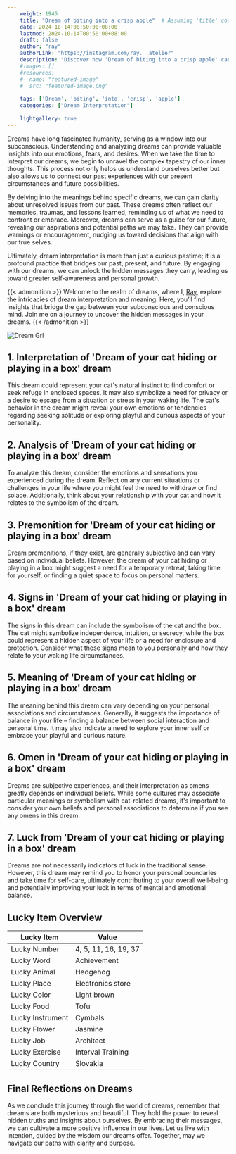 ```yaml
---
    weight: 1945
    title: "Dream of biting into a crisp apple"  # Assuming 'title' column exists
    date: 2024-10-14T00:50:00+08:00
    lastmod: 2024-10-14T00:50:00+08:00
    draft: false
    author: "ray"
    authorLink: "https://instagram.com/ray._.atelier"
    description: "Discover how 'Dream of biting into a crisp apple' can interpret your future and uncover its significant meanings in your life."
    #images: []
    #resources:
    #- name: "featured-image"
    #  src: "featured-image.png"
    
    tags: ['Dream', 'biting', 'into', 'crisp', 'apple']
    categories: ["Dream Interpretation"]
    
    lightgallery: true
---
```

    
Dreams have long fascinated humanity, serving as a window into our subconscious. Understanding and analyzing dreams can provide valuable insights into our emotions, fears, and desires. When we take the time to interpret our dreams, we begin to unravel the complex tapestry of our inner thoughts. This process not only helps us understand ourselves better but also allows us to connect our past experiences with our present circumstances and future possibilities.

By delving into the meanings behind specific dreams, we can gain clarity about unresolved issues from our past. These dreams often reflect our memories, traumas, and lessons learned, reminding us of what we need to confront or embrace. Moreover, dreams can serve as a guide for our future, revealing our aspirations and potential paths we may take. They can provide warnings or encouragement, nudging us toward decisions that align with our true selves.

Ultimately, dream interpretation is more than just a curious pastime; it is a profound practice that bridges our past, present, and future. By engaging with our dreams, we can unlock the hidden messages they carry, leading us toward greater self-awareness and personal growth.

{{< admonition >}}
Welcome to the realm of dreams, where I, [Ray](https://instagram.com/ray._.atelier), explore the intricacies of dream interpretation and meaning. Here, you’ll find insights that bridge the gap between your subconscious and conscious mind. Join me on a journey to uncover the hidden messages in your dreams.
{{< /admonition >}}

![Dream Grl](https://cdn.pixabay.com/photo/2017/11/02/03/35/gothic-2910057_1280.jpg "Dream Grl")

## 1. Interpretation of 'Dream of your cat hiding or playing in a box' dream
 This dream could represent your cat's natural instinct to find comfort or seek refuge in enclosed spaces. It may also symbolize a need for privacy or a desire to escape from a situation or stress in your waking life. The cat's behavior in the dream might reveal your own emotions or tendencies regarding seeking solitude or exploring playful and curious aspects of your personality.

## 2. Analysis of 'Dream of your cat hiding or playing in a box' dream
 To analyze this dream, consider the emotions and sensations you experienced during the dream. Reflect on any current situations or challenges in your life where you might feel the need to withdraw or find solace. Additionally, think about your relationship with your cat and how it relates to the symbolism of the dream.

## 3. Premonition for 'Dream of your cat hiding or playing in a box' dream
 Dream premonitions, if they exist, are generally subjective and can vary based on individual beliefs. However, the dream of your cat hiding or playing in a box might suggest a need for a temporary retreat, taking time for yourself, or finding a quiet space to focus on personal matters.

## 4. Signs in 'Dream of your cat hiding or playing in a box' dream
 The signs in this dream can include the symbolism of the cat and the box. The cat might symbolize independence, intuition, or secrecy, while the box could represent a hidden aspect of your life or a need for enclosure and protection. Consider what these signs mean to you personally and how they relate to your waking life circumstances.

## 5. Meaning of 'Dream of your cat hiding or playing in a box' dream
 The meaning behind this dream can vary depending on your personal associations and circumstances. Generally, it suggests the importance of balance in your life – finding a balance between social interaction and personal time. It may also indicate a need to explore your inner self or embrace your playful and curious nature.

## 6. Omen in 'Dream of your cat hiding or playing in a box' dream
 Dreams are subjective experiences, and their interpretation as omens greatly depends on individual beliefs. While some cultures may associate particular meanings or symbolism with cat-related dreams, it's important to consider your own beliefs and personal associations to determine if you see any omens in this dream.

## 7. Luck from 'Dream of your cat hiding or playing in a box' dream
 Dreams are not necessarily indicators of luck in the traditional sense. However, this dream may remind you to honor your personal boundaries and take time for self-care, ultimately contributing to your overall well-being and potentially improving your luck in terms of mental and emotional balance.

## Lucky Item Overview
| Lucky Item          | Value              |
|---------------|--------------------|
| Lucky Number        | 4, 5, 11, 16, 19, 37  |
| Lucky Word          | Achievement |
| Lucky Animal        | Hedgehog |
| Lucky Place         | Electronics store     |
| Lucky Color         | Light brown     |
| Lucky Food          | Tofu      |
| Lucky Instrument    | Cymbals |
| Lucky Flower        | Jasmine    |
| Lucky Job           | Architect       |
| Lucky Exercise      | Interval Training  |
| Lucky Country       | Slovakia    |


##  Final Reflections on Dreams

As we conclude this journey through the world of dreams, remember that dreams are both mysterious and beautiful. They hold the power to reveal hidden truths and insights about ourselves. By embracing their messages, we can cultivate a more positive influence in our lives. Let us live with intention, guided by the wisdom our dreams offer. Together, may we navigate our paths with clarity and purpose.
